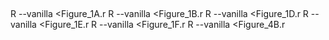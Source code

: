  
 ##
 R --vanilla <Figure_1A.r
 R --vanilla <Figure_1B.r
 R --vanilla <Figure_1D.r
 R --vanilla <Figure_1E.r
 R --vanilla <Figure_1F.r
 R --vanilla <Figure_4B.r
